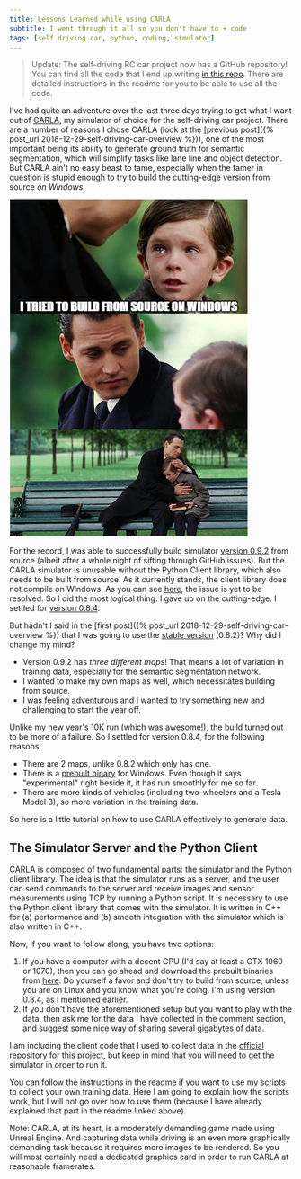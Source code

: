 ```yaml
---
title: Lessons Learned while using CARLA
subtitle: I went through it all so you don't have to + code
tags: [self driving car, python, coding, simulator]
---
```

> Update: The self-driving RC car project now has a GitHub repository! You can find all the code that I end
up writing [in this repo](https://github.com/sagnibak/self-driving-car). There are detailed instructions
in the readme for you to be able to use all the code.

I've had quite an adventure over the last three days trying to get what I want out of [CARLA](http://carla.org),
my simulator of choice for the self-driving car project. There are a number of reasons I chose CARLA
(look at the [previous post]({% post_url 2018-12-29-self-driving-car-overview %})), one of the most important being
its ability to generate ground truth for semantic segmentation, which will simplify tasks like lane line
and object detection. But CARLA ain't no easy beast to tame, especially when the tamer in question is stupid
enough to try to build the cutting-edge version from source _on Windows_.

![build on Windows meme](/img/build_on_windows.png)

For the record, I was able to successfully build simulator [version 0.9.2](https://github.com/carla-simulator/carla/releases/tag/0.9.2)
from source (albeit after a whole night of sifting through GitHub issues). But the CARLA simulator is
unusable without the Python Client library, which also needs to be built from source. As it currently stands,
the client library does not compile on Windows. As you can see [here](https://github.com/carla-simulator/carla/issues/976),
the issue is yet to be resolved. So I did the most logical thing: I gave up on the cutting-edge.
I settled for [version 0.8.4](http://carla.org/2018/06/18/release-0.8.4/).

But hadn't I said in the [first post]({% post_url 2018-12-29-self-driving-car-overview %})
that I was going to use the [stable version](http://carla.org/2018/04/23/release-0.8.2/) (0.8.2)? Why did I
change my mind?

* Version 0.9.2 has _three different maps_! That means a lot of variation in training data, especially for
the semantic segmentation network.
* I wanted to make my own maps as well, which necessitates building from source.
* I was feeling adventurous and I wanted to try something new and challenging to start the year off.

Unlike my new year's 10K run (which was awesome!), the build turned out to be more of a failure. So I settled
for version 0.8.4, for the following reasons:

* There are 2 maps, unlike 0.8.2 which only has one.
* There is a [prebuilt binary](https://github.com/carla-simulator/carla/releases/tag/0.8.4) for Windows. Even
though it says "experimental" right beside it, it has run smoothly for me so far.
* There are more kinds of vehicles (including two-wheelers and a Tesla Model 3), so more variation in the
training data.

So here is a little tutorial on how to use CARLA effectively to generate data.

## The Simulator Server and the Python Client

CARLA is composed of two fundamental parts: the simulator and the Python client library.
The idea is that the simulator runs as a server, and the user can send commands to the server and
receive images and sensor measurements using TCP by running a Python script. It is necessary to
use the Python client library that comes with the simulator. It is written in C++ for
(a) performance and (b) smooth integration with the simulator which is also written in C++.

Now, if you want to follow along, you have two options:
1. If you have a computer with a decent GPU (I'd say at least a GTX 1060 or 1070), then you can go ahead
and download the prebuilt binaries from [here](https://github.com/carla-simulator/carla/releases/tag/0.8.4).
Do yourself a favor and don't try to build from source, unless you are on Linux and you know what you're doing.
I'm using version 0.8.4, as I mentioned earlier.
2. If you don't have the aforementioned setup but you want to play with the data, then ask me for the data I
have collected in the comment section, and suggest some nice way of sharing several gigabytes of data.

I am including the client code that I used to collect data in the [official repository](https://github.com/sagnibak/self-driving-car)
for this project, but keep in mind that you will need to get the simulator in order to run it.

<!-- Now, if you have the simulator, you need to grab [this script]() and put it in the `carla/PythonClient`
directory. Next, start the simulator with the command `./CarlaUE4.sh -carla-server` on Mac/Linux or
`CarlaUE4.exe -carla-server` on Windows. Finally, start the data collection script with `python3 <script>.py -i`.
The `-i` flag is to instruct the script to save images to disk. It takes a few seconds to start, but once
started, you should see a black PyGame window (this is because I turned off rendering on the PyGame window
to improve performance). This window needs to be in focus, because essentially it will take in WASD (and other)
keyboard input and pass it on to the server to control the car, and it will also listen for incoming image
data and save it. -->

You can follow the instructions in the [readme](https://github.com/sagnibak/self-driving-car#carla-simulator-scripts)
if you want to use my scripts to collect your own training data. Here I am going to explain how the scripts
work, but I will not go over how to use them (because I have already explained that part in the readme
linked above).



Note: CARLA, at its heart, is a moderately demanding game made using Unreal Engine. And capturing data while
driving is an even more graphically demanding task because it requires more images to be rendered. So you
will most certainly need a dedicated graphics card in order to run CARLA at reasonable framerates.

